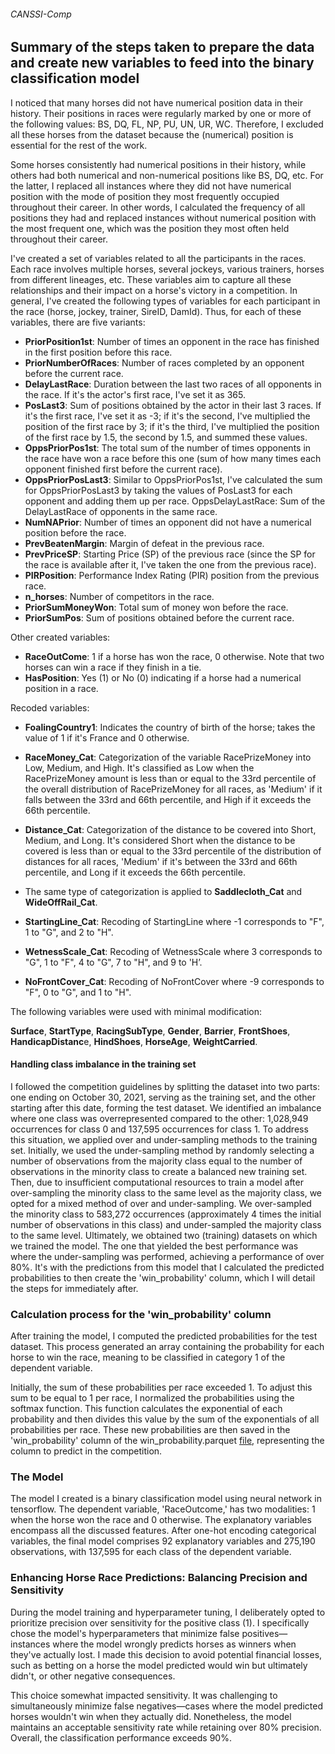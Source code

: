 ###### CANSSI-Comp
## Summary of the steps taken to prepare the data and create new variables to feed into the binary classification model

I noticed that many horses did not have numerical position data in their history. Their positions in races were regularly marked by one or more of the following values: BS, DQ, FL, NP, PU, UN, UR, WC. Therefore, I excluded all these horses from the dataset because the (numerical) position is essential for the rest of the work.

Some horses consistently had numerical positions in their history, while others had both numerical and non-numerical positions like BS, DQ, etc. For the latter, I replaced all instances where they did not have numerical position with the mode of position they most frequently occupied throughout their career. In other words, I calculated the frequency of all positions they had and replaced instances without numerical position with the most frequent one, which was the position they most often held throughout their career.

I've created a set of variables related to all the participants in the races. Each race involves multiple horses, several jockeys, various trainers, horses from different lineages, etc. These variables aim to capture all these relationships and their impact on a horse's victory in a competition. In general, I've created the following types of variables for each participant in the race (horse, jockey, trainer, SireID, DamId). Thus, for each of these variables, there are five variants:

- **PriorPosition1st**: Number of times an opponent in the race has finished in the first position before this race.
- **PriorNumberOfRaces**: Number of races completed by an opponent before the current race.
- **DelayLastRace**: Duration between the last two races of all opponents in the race. If it's the actor's first race, I've set it as 365.
- **PosLast3**: Sum of positions obtained by the actor in their last 3 races. If it's the first race, I've set it as -3; if it's the second, I've multiplied the position of the first race by 3; if it's the third, I've multiplied the position of the first race by 1.5, the second by 1.5, and summed these values.
- **OppsPriorPos1st**: The total sum of the number of times opponents in the race have won a race before this one (sum of how many times each opponent finished first before the current race).
- **OppsPriorPosLast3**: Similar to OppsPriorPos1st, I've calculated the sum for OppsPriorPosLast3 by taking the values of PosLast3 for each opponent and adding them up per race.
OppsDelayLastRace: Sum of the DelayLastRace of opponents in the same race.
- **NumNAPrior**: Number of times an opponent did not have a numerical position before the race.
- **PrevBeatenMargin**: Margin of defeat in the previous race.
- **PrevPriceSP**: Starting Price (SP) of the previous race (since the SP for the race is available after it, I've taken the one from the previous race).
- **PIRPosition**: Performance Index Rating (PIR) position from the previous race.
- **n_horses**: Number of competitors in the race.
- **PriorSumMoneyWon**: Total sum of money won before the race.
- **PriorSumPos**: Sum of positions obtained before the current race.

Other created variables:

- **RaceOutCome**: 1 if a horse has won the race, 0 otherwise. Note that two horses can win a race if they finish in a tie.
- **HasPosition**: Yes (1) or No (0) indicating if a horse had a numerical position in a race.

Recoded variables:

- **FoalingCountry1**: Indicates the country of birth of the horse; takes the value of 1 if it's France and 0 otherwise.
- **RaceMoney_Cat**: Categorization of the variable RacePrizeMoney into Low, Medium, and High. It's classified as Low when the RacePrizeMoney amount is less than or equal to the 33rd percentile of the overall distribution of RacePrizeMoney for all races, as 'Medium' if it falls between the 33rd and 66th percentile, and High if it exceeds the 66th percentile.
- **Distance_Cat**: Categorization of the distance to be covered into Short, Medium, and Long. It's considered Short when the distance to be covered is less than or equal to the 33rd percentile of the distribution of distances for all races, 'Medium' if it's between the 33rd and 66th percentile, and Long if it exceeds the 66th percentile.
- The same type of categorization is applied to **Saddlecloth_Cat** and **WideOffRail_Cat**.

- **StartingLine_Cat**: Recoding of StartingLine where -1 corresponds to "F", 1 to "G", and 2 to "H".
- **WetnessScale_Cat**: Recoding of WetnessScale where 3 corresponds to "G", 1 to "F", 4 to "G", 7 to "H", and 9 to 'H’.
- **NoFrontCover_Cat**: Recoding of NoFrontCover where -9 corresponds to "F", 0 to "G", and 1 to "H".

The following variables were used with minimal modification:

**Surface**, **StartType**, **RacingSubType**, **Gender**, **Barrier**, **FrontShoes**, **HandicapDistanc**e, **HindShoes**, **HorseAge**, **WeightCarried**.

#### Handling class imbalance in the training set

I followed the competition guidelines by splitting the dataset into two parts: one ending on October 30, 2021, serving as the training set, and the other starting after this date, forming the test dataset. We identified an imbalance where one class was overrepresented compared to the other: 1,028,949 occurrences for class 0 and 137,595 occurrences for class 1. To address this situation, we applied over and under-sampling methods to the training set.
Initially, we used the under-sampling method by randomly selecting a number of observations from the majority class equal to the number of observations in the minority class to create a balanced new training set. Then, due to insufficient computational resources to train a model after over-sampling the minority class to the same level as the majority class, we opted for a mixed method of over and under-sampling. We over-sampled the minority class to 583,272 occurrences (approximately 4 times the initial number of observations in this class) and under-sampled the majority class to the same level.
Ultimately, we obtained two (training) datasets on which we trained the model. The one that yielded the best performance was where the under-sampling was performed, achieving a performance of over 80%. It's with the predictions from this model that I calculated the predicted probabilities to then create the 'win_probability' column, which I will detail the steps for immediately after.

### Calculation process for the 'win_probability' column

After training the model, I computed the predicted probabilities for the test dataset. This process generated an array containing the probability for each horse to win the race, meaning to be classified in category 1 of the dependent variable.

Initially, the sum of these probabilities per race exceeded 1. To adjust this sum to be equal to 1 per race, I normalized the probabilities using the softmax function. This function calculates the exponential of each probability and then divides this value by the sum of the exponentials of all probabilities per race. These new probabilities are then saved in the 'win_probability' column of the win_probability.parquet [file](https://github.com/JBobyM/CANSSI-Comp/blob/main/win_probability.parquet), representing the column to predict in the competition.

### The Model

The model I created is a binary classification model using neural network in tensorflow. The dependent variable, 'RaceOutcome,' has two modalities: 1 when the horse won the race and 0 otherwise. The explanatory variables encompass all the discussed features. After one-hot encoding categorical variables, the final model comprises 92 explanatory variables and 275,190 observations, with 137,595 for each class of the dependent variable.

### Enhancing Horse Race Predictions: Balancing Precision and Sensitivity
During the model training and hyperparameter tuning, I deliberately opted to prioritize precision over sensitivity for the positive class (1). I specifically chose the model's hyperparameters that minimize false positives—instances where the model wrongly predicts horses as winners when they've actually lost. I made this decision to avoid potential financial losses, such as betting on a horse the model predicted would win but ultimately didn't, or other negative consequences.

This choice somewhat impacted sensitivity. It was challenging to simultaneously minimize false negatives—cases where the model predicted horses wouldn't win when they actually did. Nonetheless, the model maintains an acceptable sensitivity rate while retaining over 80% precision. Overall, the classification performance exceeds 90%.
